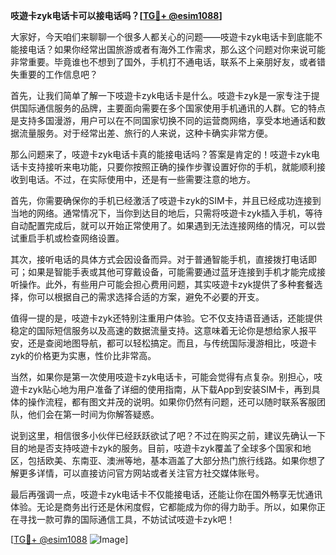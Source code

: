 **吱遊卡zyk电话卡可以接电话吗？[[TG💪+ @esim1088](https://t.me/s/esim1088)]**

大家好，今天咱们来聊聊一个很多人都关心的问题——吱遊卡zyk电话卡到底能不能接电话？如果你经常出国旅游或者有海外工作需求，那么这个问题对你来说可能非常重要。毕竟谁也不想到了国外，手机打不通电话，联系不上亲朋好友，或者错失重要的工作信息吧？

首先，让我们简单了解一下吱遊卡zyk电话卡是什么。吱遊卡zyk是一家专注于提供国际通信服务的品牌，主要面向需要在多个国家使用手机通讯的人群。它的特点是支持多国漫游，用户可以在不同国家切换不同的运营商网络，享受本地通话和数据流量服务。对于经常出差、旅行的人来说，这种卡确实非常方便。

那么问题来了，吱遊卡zyk电话卡真的能接电话吗？答案是肯定的！吱遊卡zyk电话卡支持接听来电功能，只要你按照正确的操作步骤设置好你的手机，就能顺利接收到电话。不过，在实际使用中，还是有一些需要注意的地方。

首先，你需要确保你的手机已经激活了吱遊卡zyk的SIM卡，并且已经成功连接到当地的网络。通常情况下，当你到达目的地后，只需将吱遊卡zyk插入手机，等待自动配置完成后，就可以开始正常使用了。如果遇到无法连接网络的情况，可以尝试重启手机或检查网络设置。

其次，接听电话的具体方式会因设备而异。对于普通智能手机，直接拨打电话即可；如果是智能手表或其他可穿戴设备，可能需要通过蓝牙连接到手机才能完成接听操作。此外，有些用户可能会担心费用问题，其实吱遊卡zyk提供了多种套餐选择，你可以根据自己的需求选择合适的方案，避免不必要的开支。

值得一提的是，吱遊卡zyk还特别注重用户体验。它不仅支持语音通话，还能提供稳定的国际短信服务以及高速的数据流量支持。这意味着无论你是想给家人报平安，还是查阅地图导航，都可以轻松搞定。而且，与传统国际漫游相比，吱遊卡zyk的价格更为实惠，性价比非常高。

当然，如果你是第一次使用吱遊卡zyk电话卡，可能会觉得有点复杂。别担心，吱遊卡zyk贴心地为用户准备了详细的使用指南，从下载App到安装SIM卡，再到具体的操作流程，都有图文并茂的说明。如果你仍然有问题，还可以随时联系客服团队，他们会在第一时间为你解答疑惑。

说到这里，相信很多小伙伴已经跃跃欲试了吧？不过在购买之前，建议先确认一下目的地是否支持吱遊卡zyk的服务。目前，吱遊卡zyk覆盖了全球多个国家和地区，包括欧美、东南亚、澳洲等地，基本涵盖了大部分热门旅行线路。如果你想了解更多详情，可以直接访问官方网站或者关注官方社交媒体账号。

最后再强调一点，吱遊卡zyk电话卡不仅能接电话，还能让你在国外畅享无忧通讯体验。无论是商务出行还是休闲度假，它都能成为你的得力助手。所以，如果你正在寻找一款可靠的国际通信工具，不妨试试吱遊卡zyk吧！

[[TG💪+ @esim1088](https://t.me/s/esim1088) ![Image](https://i.postimg.cc/4NQfJmqS/Snipaste-2025-05-13-00-14-12.png)]